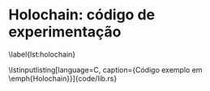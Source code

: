 # Holochain: código de experimentação
\label{lst:holochain}

\lstinputlisting[language=C, caption={Código exemplo em \emph{Holochain}}]{code/lib.rs}
